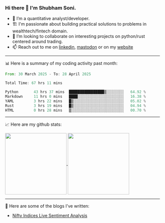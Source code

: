 ### Hi there 👋 I'm Shubham Soni.

- 🔭 I’m a quantitative analyst/developer.
- 🏗 I'm passionate about building practical solutions to problems in wealthtech/fintech domain.
- 👯 I’m looking to collaborate on interesting projects on python/rust centered around trading.
- 📫 Reach out to me on [linkedin](https://linkedin.com/in/shubxam), <a rel="me" href="https://mastodon.social/@shubxam">mastodon</a> or on my [website](https://shubxam.tech)

---

📊 Here is a summary of my coding activity past month:

<!--START_SECTION:waka-->

```rust
From: 30 March 2025 - To: 28 April 2025

Total Time: 67 hrs 11 mins

Python       43 hrs 37 mins  ████████████████▒░░░░░░░░   64.92 %
Markdown     11 hrs 0 mins   ████░░░░░░░░░░░░░░░░░░░░░   16.38 %
YAML         3 hrs 22 mins   █▒░░░░░░░░░░░░░░░░░░░░░░░   05.02 %
Rust         3 hrs 19 mins   █▒░░░░░░░░░░░░░░░░░░░░░░░   04.94 %
HTML         0 hrs 28 mins   ▒░░░░░░░░░░░░░░░░░░░░░░░░   00.70 %
```

<!--END_SECTION:waka-->

---

📈 Here are my github stats:

<a href="https://github.com/shubxam">
  <img height=200 align="center" src="https://github-readme-stats.vercel.app/api/?username=shubxam&theme=dark&show=prs_merged_percentage&hide_rank=true&disable_animations=true&card_width=450" />
</a>
<a href="https://github.com/shubxam">
  <img height=200 align="center" src="https://github-readme-stats.vercel.app/api/top-langs/?username=shubxam&hide=HTML,CSS,Jupyter%20Notebook,Dart&size_weight=0.5&count_weight=0.5&hide_progress=true&card_width=100" />
</a>

---

📝 Here are some of the blogs I've written:

<!-- BLOG-POST-LIST:START -->
- [Nifty Indices Live Sentiment Analysis](https://shubxam.tech/nifty-indices-live-sentiment-analysis/)
<!-- BLOG-POST-LIST:END -->
